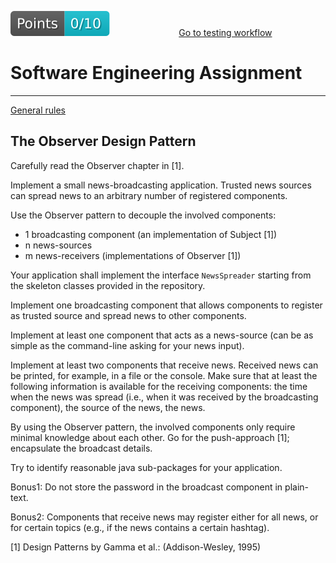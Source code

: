 [reslink]: https://github.com/sweng-plus/a6-res-sew22-s1086240_s1054335/actions/runs/3542373099
[worklink]: https://github.com/sweng-plus/a6-res-sew22-s1086240_s1054335/actions/workflows/classroom.yml
[![Points badge](.github/badges/points.svg)][reslink] &nbsp;&nbsp;&nbsp;&nbsp;&nbsp;&nbsp;&nbsp;&nbsp; &nbsp;&nbsp;&nbsp;&nbsp;&nbsp;&nbsp;&nbsp;&nbsp; &nbsp;&nbsp;&nbsp;&nbsp;&nbsp;&nbsp;&nbsp;&nbsp; [Go to testing workflow][worklink]

# Software Engineering Assignment
----------------------------------------------

[General rules](generalRules.md)

The Observer Design Pattern
----------------------------------------------

Carefully read the Observer chapter in [1].

Implement a small news-broadcasting application.
Trusted news sources can spread news to an arbitrary number of registered components.

Use the Observer pattern to decouple the involved components:
- 1 broadcasting component (an implementation of Subject [1])
- n news-sources
- m news-receivers (implementations of Observer [1])

Your application shall implement the interface `NewsSpreader` starting from the skeleton classes provided in the repository.

Implement one broadcasting component that allows components to register as trusted source and spread news to other components.

Implement at least one component that acts as a news-source (can be as simple as the command-line asking for your news input).

Implement at least two components that receive news. Received news can be printed, for example, in a file or the console. Make sure that at least the following information is available for the receiving components: the time when the news was spread (i.e., when it was received by the broadcasting component), the source of the news, the news. 

By using the Observer pattern, the involved components only require minimal knowledge about each other.
Go for the push-approach [1]; encapsulate the broadcast details.

Try to identify reasonable java sub-packages for your application.

Bonus1: Do not store the password in the broadcast component in plain-text.

Bonus2: Components that receive news may register either for all news, or for certain topics (e.g., if the news contains a certain hashtag).

[1] Design Patterns by Gamma et al.: (Addison-Wesley, 1995)
